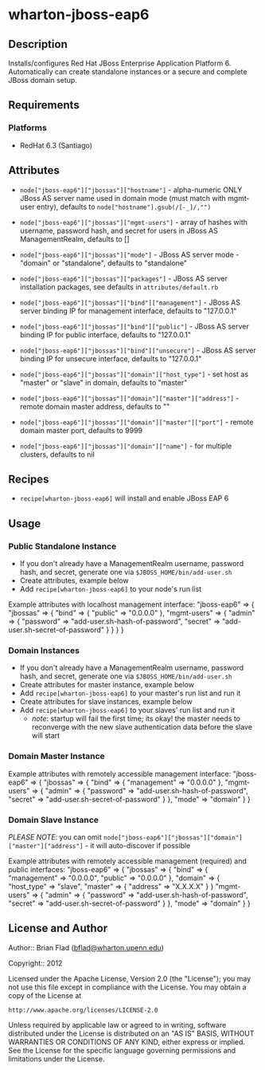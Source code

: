 # wharton-jboss-eap6

## Description

Installs/configures Red Hat JBoss Enterprise Application Platform 6.
Automatically can create standalone instances or a secure and complete JBoss
domain setup.

## Requirements

### Platforms

* RedHat 6.3 (Santiago)

## Attributes

* `node["jboss-eap6"]["jbossas"]["hostname"]` - alpha-numeric ONLY JBoss AS
  server name used in domain mode (must match with mgmt-user entry), defaults to
  `node["hostname"].gsub(/[-_]/,"")`
* `node["jboss-eap6"]["jbossas"]["mgmt-users"]` - array of hashes with username,
  password hash, and secret for users in JBoss AS ManagementRealm, defaults to
  []
* `node["jboss-eap6"]["jbossas"]["mode"]` - JBoss AS server mode - "domain" or
  "standalone", defaults to "standalone"
* `node["jboss-eap6"]["jbossas"]["packages"]` - JBoss AS server installation
  packages, see defaults in `attributes/default.rb`

* `node["jboss-eap6"]["jbossas"]["bind"]["management"]` - JBoss AS server
  binding IP for management interface, defaults to "127.0.0.1"
* `node["jboss-eap6"]["jbossas"]["bind"]["public"]` - JBoss AS server binding IP
  for public interface, defaults to "127.0.0.1"
* `node["jboss-eap6"]["jbossas"]["bind"]["unsecure"]` - JBoss AS server binding
  IP for unsecure interface, defaults to "127.0.0.1"

* `node["jboss-eap6"]["jbossas"]["domain"]["host_type"]` - set host as "master"
  or "slave" in domain, defaults to "master"
* `node["jboss-eap6"]["jbossas"]["domain"]["master"]["address"]` - remote
  domain master address, defaults to ""
* `node["jboss-eap6"]["jbossas"]["domain"]["master"]["port"]` - remote
  domain master port, defaults to 9999
* `node["jboss-eap6"]["jbossas"]["domain"]["name"]` - for multiple clusters,
  defaults to nil

## Recipes

* `recipe[wharton-jboss-eap6]` will install and enable JBoss EAP 6

## Usage

### Public Standalone Instance

* If you don't already have a ManagementRealm username, password hash, and
  secret, generate one via `$JBOSS_HOME/bin/add-user.sh`
* Create attributes, example below
* Add `recipe[wharton-jboss-eap6]` to your node's run list

Example attributes with localhost management interface:
    "jboss-eap6" => {
      "jbossas" => {
        "bind" => {
          "public" => "0.0.0.0"
        },
        "mgmt-users" => {
          "admin" => {
            "password" => "add-user.sh-hash-of-password",
            "secret" => "add-user.sh-secret-of-password"
          }
        }
      }
    }

### Domain Instances

* If you don't already have a ManagementRealm username, password hash, and
  secret, generate one via `$JBOSS_HOME/bin/add-user.sh`
* Create attributes for master instance, example below
* Add `recipe[wharton-jboss-eap6]` to your master's run list and run it
* Create attributes for slave instances, example below
* Add `recipe[wharton-jboss-eap6]` to your slaves' run list and run it
  * _note_: startup will fail the first time; its okay! the master needs to
    reconverge with the new slave authentication data before the slave will
    start

### Domain Master Instance

Example attributes with remotely accessible management interface:
    "jboss-eap6" => {
      "jbossas" => {
        "bind" => {
          "management" => "0.0.0.0"
        },
        "mgmt-users" => {
          "admin" => {
            "password" => "add-user.sh-hash-of-password",
            "secret" => "add-user.sh-secret-of-password"
          }
        },
        "mode" => "domain"
      }
    }

### Domain Slave Instance

_PLEASE NOTE_: you can omit
`node["jboss-eap6"]["jbossas"]["domain"]["master"]["address"]` - it will
auto-discover if possible

Example attributes with remotely accessible management (required) and public
interfaces:
    "jboss-eap6" => {
      "jbossas" => {
        "bind" => {
          "management" => "0.0.0.0",
          "public" => "0.0.0.0"
        },
        "domain" => {
          "host_type" => "slave",
          "master" => { "address" => "X.X.X.X" }
        }
        "mgmt-users" => {
          "admin" => {
            "password" => "add-user.sh-hash-of-password",
            "secret" => "add-user.sh-secret-of-password"
          }
        },
        "mode" => "domain"
      }
    }

## License and Author
      
Author:: Brian Flad (<bflad@wharton.upenn.edu>)

Copyright:: 2012

Licensed under the Apache License, Version 2.0 (the "License");
you may not use this file except in compliance with the License.
You may obtain a copy of the License at

    http://www.apache.org/licenses/LICENSE-2.0

Unless required by applicable law or agreed to in writing, software
distributed under the License is distributed on an "AS IS" BASIS,
WITHOUT WARRANTIES OR CONDITIONS OF ANY KIND, either express or implied.
See the License for the specific language governing permissions and
limitations under the License.
